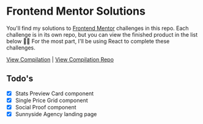 # Frontend Mentor Solutions
You'll find my solutions to [Frontend Mentor](https://www.frontendmentor.io/) challenges in this repo. Each challenge is in its own repo, but you can view the finished product in the list below ✌🏻 For the most part, I'll be using React to complete these challenges.

[View Compilation](https://agitated-lewin-aa41a1.netlify.app/) | [View Compilation Repo](https://github.com/msunji/fe-mentor-compilation)

## Todo's
- [x] Stats Preview Card component
- [x] Single Price Grid component
- [x] Social Proof component
- [x] Sunnyside Agency landing page

